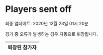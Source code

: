 # Players sent off
최종 업데이트: 2020년 12월 23일 01시 20분


경기 중 오류가 발생하는 경우 자동으로 퇴장됩니다.


| 퇴장된 참가자 |
|:---:|